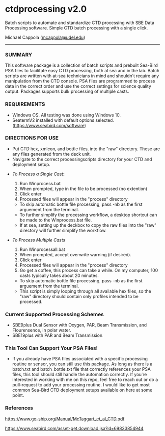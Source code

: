 # ctdprocessing v2.0
Batch scripts to automate and standardize CTD processing with SBE Data Processing software. Simple CTD batch processing with a single click.

 Michael Cappola (mcappola@udel.edu)

 ------

### SUMMARY
This software package is a collection of batch scripts and prebuilt Sea-Bird PSA files to facilitate easy CTD processing, both at sea and in the lab. Batch scripts are written with at-sea technicians in mind and shouldn't require any manipulation from the CTD console. PSA files are programmed to process data in the correct order and use the correct settings for science quality output. Packages supports bulk processing of multiple casts.

### REQUIREMENTS
- Windows OS. All testing was done using Windows 10.
- SeatermV2 installed with default options selected. (https://www.seabird.com/software)

### DIRECTIONS FOR USE
- Put CTD hex, xmlcon, and bottle files, into the "raw" directory. These are any files generated from the deck unit.
- Navigate to the correct processingscripts directory for your CTD and deployment setup.

* *To Process a Single Cast*:
    1. Run Winprocess.bat 
    2. When prompted, type in the file to be processed (no extention)
    3. Click enter
    4. Processed files will appear in the "process" directory

    - To skip automatic bottle file processing, pass -nb as the first arguement from the terminal.
    - To further simplify the processing workflow, a desktop shortcut can be made to the Winprocess.bat file.
    - If at sea, setting up the deckbox to copy the raw files into the "raw" directory will further simplify the workflow.

* *To Process Multiple Casts*
    1. Run Winprocessall.bat
    2. When prompted, accept overwrite warning (if desired).
    3. Click enter
    4. Processed files will appear in the "process" directory
    5. Go get a coffee, this process can take a while. On my computer, 100 casts typically takes about 20 minutes.

    - To skip automatic bottle file processing, pass -nb as the first arguement from the terminal.
    - This script is simply looping through all available hex files, so the "raw" directory should contain only profiles intended to be processed.

### Current Supported Processing Schemes
- SBE9plus Dual Sensor with Oxygen, PAR, Beam Transmission, and Flourensence, in polar water.
- SBE19plus with PAR and Beam Transmission.


### This Tool Can Support Your PSA Files!
- If you already have PSA files associated with a specific processing routine or sensor, you can still use this package. As long as there is a batch.txt and batch_bottle.txt file that correctly references your PSA files, this tool should still handle the automation correctly. If you're interested in working with me on this repo, feel free to reach out or do a pull-request to add your processing routine. I would like to get most common Sea-Bird CTD deployment setups available on here at some point.

### References

https://www.go-ship.org/Manual/McTaggart_et_al_CTD.pdf

https://www.seabird.com/asset-get.download.jsa?id=69833854944


